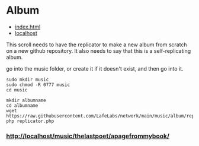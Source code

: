 # Album

  - [index.html](index.html)
  - [localhost](http://localhost/)


This scroll needs to have the replicator to make a new album from scratch on a new github repository. It also needs to say that this is a self-replicating album. 

go into the music folder, or create it if it doesn't exist, and then go into it.

```
sudo mkdir music
sudo chmod -R 0777 music
cd music
```

```
mkdir albumname
cd albumname
wget https://raw.githubusercontent.com/LafeLabs/network/main/music/album/replicator.php
php replicator.php
```

### [http://localhost/music/thelastpoet/apagefrommybook/](http://localhost/music/thelastpoet/apagefrommybook/)
